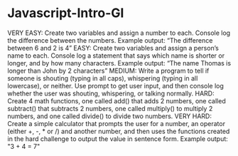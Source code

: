 # Javascript-Intro-GI
VERY EASY: Create two variables and assign a number to each. Console log the difference between the numbers. Example output: “The difference between 6 and 2 is 4”
EASY: Create two variables and assign a person’s name to each. Console log a statement that says which name is shorter or longer, and by how many characters.                                                       Example output: “The name Thomas is longer than John by 2 characters”
MEDIUM: Write a program to tell if someone is shouting (typing in all caps), whispering (typing in all lowercase), or neither. Use prompt to get user input, and then console log whether the user was shouting, whispering, or talking normally.
HARD: Create 4 math functions, one called add() that adds 2 numbers, one called subtract() that subtracts 2 numbers, one called multiply() to multiply 2 numbers, and one called divide() to divide two numbers.
VERY HARD: Create a simple calculator that prompts the user for a number, an operator (either +, -, * or /) and another number, and then uses the functions created in the hard challenge to output the value in sentence form. Example output: "3 + 4 = 7"
